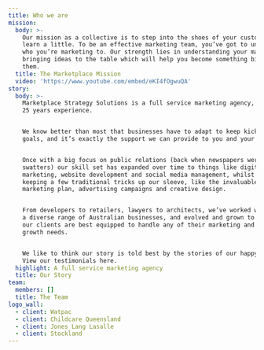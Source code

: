 ```yaml
---
title: Who we are
mission:
  body: >-
    Our mission as a collective is to step into the shoes of your customers, and
    learn a little. To be an effective marketing team, you’ve got to understand
    who you’re marketing to. Our strength lies in understanding your market, and
    bringing ideas to the table which will help you become something bigger to
    them.
  title: The Marketplace Mission
  video: 'https://www.youtube.com/embed/eKI4fOgwuQA'
story:
  body: >-
    Marketplace Strategy Solutions is a full service marketing agency, with over
    25 years experience.


    We know better than most that businesses have to adapt to keep kicking
    goals, and it’s exactly the support we can provide to you and your business.


    Once with a big focus on public relations (back when newspapers weren’t fly
    swatters) our skill set has expanded over time to things like digital
    marketing, website development and social media management, whilst still
    keeping a few traditional tricks up our sleeve, like the invaluable
    marketing plan, advertising campaigns and creative design.


    From developers to retailers, lawyers to architects, we’ve worked with such
    a diverse range of Australian businesses, and evolved and grown to ensure
    our clients are best equipped to handle any of their marketing and business
    growth needs.


    We like to think our story is told best by the stories of our happy clients.
    View our testimonials here.
  highlight: A full service marketing agency
  title: Our Story
team:
  members: []
  title: The Team
logo_wall:
  - client: Watpac
  - client: Childcare Queensland
  - client: Jones Lang Lasalle
  - client: Stockland
---
```


